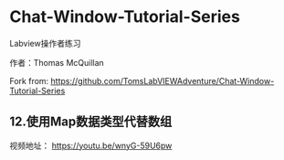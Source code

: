 # Chat-Window-Tutorial-Series

Labview操作者练习

作者：Thomas McQuillan

Fork from:
https://github.com/TomsLabVIEWAdventure/Chat-Window-Tutorial-Series

## 12.使用Map数据类型代替数组

视频地址：
https://youtu.be/wnyG-59U6pw

